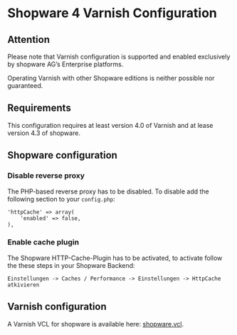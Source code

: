 Shopware 4 Varnish Configuration
================================

## Attention
Please note that Varnish configuration is supported and enabled exclusively by shopware AG’s Enterprise platforms.

Operating Varnish with other Shopware editions is neither possible nor guaranteed.

## Requirements
This configuration requires at least version 4.0 of Varnish and at lease version 4.3 of shopware.

## Shopware configuration

### Disable reverse proxy
The PHP-based reverse proxy has to be disabled. To disable add the following section to your `config.php`:

```
'httpCache' => array(
    'enabled' => false,
),
```

### Enable cache plugin
The Shopware HTTP-Cache-Plugin has to be activated, to activate follow the these steps in your Shopware Backend:

`Einstellungen -> Caches / Performance -> Einstellungen -> HttpCache atkivieren`

## Varnish configuration
A Varnish VCL for shopware is available here: [shopware.vcl](shopware.vcl).

